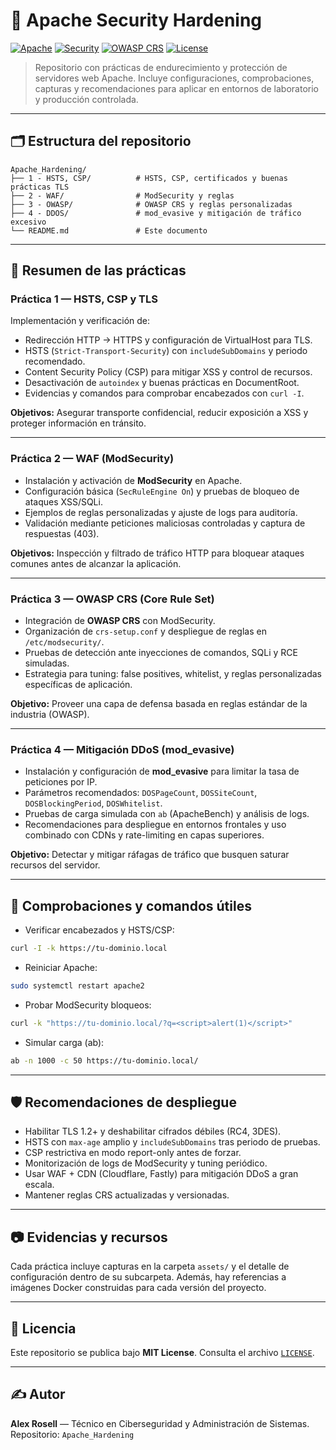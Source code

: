 # 🚀 Apache Security Hardening

[![Apache](https://img.shields.io/badge/Server-Apache-orange)]()
[![Security](https://img.shields.io/badge/Security-Hardening-red)]()
[![OWASP CRS](https://img.shields.io/badge/OWASP-CRS-blue)]()
[![License](https://img.shields.io/badge/License-MIT-green.svg)](LICENSE)

> Repositorio con prácticas de endurecimiento y protección de servidores web Apache. Incluye configuraciones, comprobaciones, capturas y recomendaciones para aplicar en entornos de laboratorio y producción controlada.

---

## 🗂️ Estructura del repositorio

```
Apache_Hardening/
├── 1 - HSTS, CSP/          # HSTS, CSP, certificados y buenas prácticas TLS
├── 2 - WAF/                # ModSecurity y reglas
├── 3 - OWASP/              # OWASP CRS y reglas personalizadas
├── 4 - DDOS/               # mod_evasive y mitigación de tráfico excesivo
└── README.md               # Este documento
```

---

## 📌 Resumen de las prácticas

### Práctica 1 — HSTS, CSP y TLS
Implementación y verificación de:
- Redirección HTTP → HTTPS y configuración de VirtualHost para TLS.
- HSTS (`Strict-Transport-Security`) con `includeSubDomains` y periodo recomendado.
- Content Security Policy (CSP) para mitigar XSS y control de recursos.
- Desactivación de `autoindex` y buenas prácticas en DocumentRoot.
- Evidencias y comandos para comprobar encabezados con `curl -I`.

**Objetivos:** Asegurar transporte confidencial, reducir exposición a XSS y proteger información en tránsito.

---

### Práctica 2 — WAF (ModSecurity)
- Instalación y activación de **ModSecurity** en Apache.
- Configuración básica (`SecRuleEngine On`) y pruebas de bloqueo de ataques XSS/SQLi.
- Ejemplos de reglas personalizadas y ajuste de logs para auditoría.
- Validación mediante peticiones maliciosas controladas y captura de respuestas (403).

**Objetivos:** Inspección y filtrado de tráfico HTTP para bloquear ataques comunes antes de alcanzar la aplicación.

---

### Práctica 3 — OWASP CRS (Core Rule Set)
- Integración de **OWASP CRS** con ModSecurity.
- Organización de `crs-setup.conf` y despliegue de reglas en `/etc/modsecurity/`.
- Pruebas de detección ante inyecciones de comandos, SQLi y RCE simuladas.
- Estrategia para tuning: false positives, whitelist, y reglas personalizadas específicas de aplicación.

**Objetivo:** Proveer una capa de defensa basada en reglas estándar de la industria (OWASP).

---

### Práctica 4 — Mitigación DDoS (mod_evasive)
- Instalación y configuración de **mod_evasive** para limitar la tasa de peticiones por IP.
- Parámetros recomendados: `DOSPageCount`, `DOSSiteCount`, `DOSBlockingPeriod`, `DOSWhitelist`.
- Pruebas de carga simulada con `ab` (ApacheBench) y análisis de logs.
- Recomendaciones para despliegue en entornos frontales y uso combinado con CDNs y rate-limiting en capas superiores.

**Objetivo:** Detectar y mitigar ráfagas de tráfico que busquen saturar recursos del servidor.

---

## 🔧 Comprobaciones y comandos útiles

- Verificar encabezados y HSTS/CSP:
```bash
curl -I -k https://tu-dominio.local
```

- Reiniciar Apache:
```bash
sudo systemctl restart apache2
```

- Probar ModSecurity bloqueos:
```bash
curl -k "https://tu-dominio.local/?q=<script>alert(1)</script>"
```

- Simular carga (ab):
```bash
ab -n 1000 -c 50 https://tu-dominio.local/
```

---

## 🛡️ Recomendaciones de despliegue

- Habilitar TLS 1.2+ y deshabilitar cifrados débiles (RC4, 3DES).
- HSTS con `max-age` amplio y `includeSubDomains` tras periodo de pruebas.
- CSP restrictiva en modo report-only antes de forzar.
- Monitorización de logs de ModSecurity y tuning periódico.
- Usar WAF + CDN (Cloudflare, Fastly) para mitigación DDoS a gran escala.
- Mantener reglas CRS actualizadas y versionadas.

---

## 📷 Evidencias y recursos
Cada práctica incluye capturas en la carpeta `assets/` y el detalle de configuración dentro de su subcarpeta. Además, hay referencias a imágenes Docker construidas para cada versión del proyecto.

---

## 📄 Licencia

Este repositorio se publica bajo **MIT License**. Consulta el archivo [`LICENSE`](LICENSE).

---

## ✍️ Autor
**Alex Rosell** — Técnico en Ciberseguridad y Administración de Sistemas.  
Repositorio: `Apache_Hardening`
